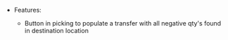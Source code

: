   - Features:
    
      - Button in picking to populate a transfer with all negative qty's
        found in destination location
